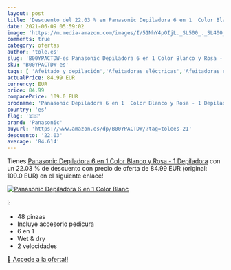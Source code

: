 ```yaml
---
layout: post
title: 'Descuento del 22.03 % en Panasonic Depiladora 6 en 1  Color Blanc'
date: 2021-06-09 05:59:02
image: 'https://m.media-amazon.com/images/I/51NhY4pOIjL._SL500_._SL400_.jpg'
comments: true
category: ofertas
author: 'tole.es'
slug: 'B00YPACTDW-es Panasonic Depiladora 6 en 1 Color Blanco y Rosa - 1...'
sku: 'B00YPACTDW-es'
tags: [ 'Afeitado y depilación','Afeitadoras eléctricas','Afeitadoras eléctricas para mujer','Belleza','panasonic', ]
actualPrice: 84.99 EUR
currency: EUR
price: 84.99
comparePrice: 109.0 EUR
prodname: 'Panasonic Depiladora 6 en 1  Color Blanco y Rosa - 1 Depiladora'
country: 'es'
flag: '🇪🇸'
brand: 'Panasonic'
buyurl: 'https://www.amazon.es/dp/B00YPACTDW/?tag=tolees-21'
descuento: '22.03'
average: '84.614'
---
```


Tienes [Panasonic Depiladora 6 en 1  Color Blanco y Rosa - 1 Depiladora](https://www.amazon.es/dp/B00YPACTDW/?tag=tolees-21) con un 22.03 % de descuento con precio de oferta de 84.99 EUR (original: 109.0 EUR) en el siguiente enlace!

[![Panasonic Depiladora 6 en 1  Color Blanc](https://m.media-amazon.com/images/I/51NhY4pOIjL._SL500_._SL400_.jpg)](https://www.amazon.es/dp/B00YPACTDW/?tag=tolees-21)

ℹ️:

- 48 pinzas
- Incluye accesorio pedicura
- 6 en 1
- Wet & dry
- 2 velocidades

[🛒 Accede a la oferta!!](https://www.amazon.es/dp/B00YPACTDW/?tag=tolees-21)
